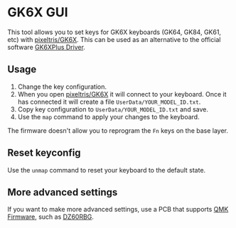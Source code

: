 # GK6X GUI                                                                                   
This tool allows you to set keys for GK6X keyboards (GK64, GK84, GK61, etc) with [pixeltris/GK6X](https://github.com/pixeltris/GK6X).
This can be used as an alternative to the official software [GK6XPlus Driver](http://www.jikedingzhi.com/downloadlist?driverID=41latest).

## Usage
1. Change the key configuration.
1. When you open [pixeltris/GK6X](https://github.com/pixeltris/GK6X) it will connect to your keyboard. Once it has connected it will create a file `UserData/YOUR_MODEL_ID.txt`.
1. Copy key configuration to `UserData/YOUR_MODEL_ID.txt` and save.
1. Use the `map` command to apply your changes to the keyboard.

The firmware doesn't allow you to reprogram the `Fn` keys on the base layer.

## Reset keyconfig
Use the `unmap` command to reset your keyboard to the default state.

## More advanced settings
If you want to make more advanced settings, use a PCB that supports [QMK Firmware](https://github.com/qmk/qmk_firmware), such as [DZ60RBG](https://kbdfans.com/products/dz60rgb-hot-swap-custom-keyboard-pcb).